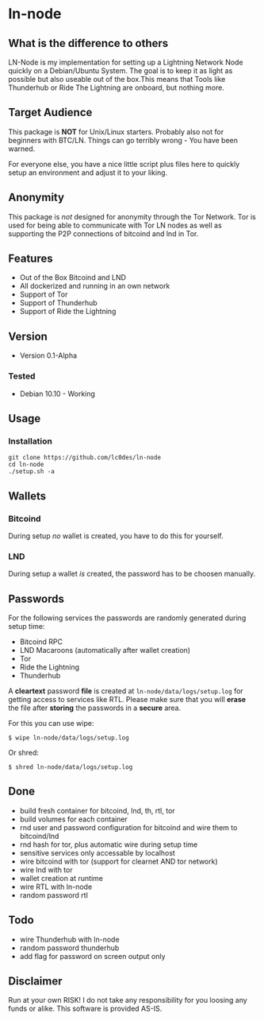 # ln-node

## What is the difference to others
LN-Node is my implementation for setting up a Lightning Network Node quickly on a Debian/Ubuntu System. The goal is to keep it as light as possible but also useable out of the box.This means that Tools like Thunderhub or Ride The Lightning are onboard, but nothing more.

## Target Audience
This package is **NOT** for Unix/Linux starters. Probably also not for beginners with BTC/LN. Things can go terribly wrong - You have been warned. 

For everyone else, you have a nice little script plus files here to quickly setup an environment and adjust it to your liking.

## Anonymity
This package is *not* designed for anonymity through the Tor Network. Tor is used
for being able to communicate with Tor LN nodes as well as supporting the P2P connections of bitcoind and lnd in Tor.

## Features

* Out of the Box Bitcoind and LND
* All dockerized and running in an own network
* Support of Tor
* Support of Thunderhub
* Support of Ride the Lightning

## Version
* Version 0.1-Alpha

### Tested

* Debian 10.10 - Working


## Usage

### Installation
```
git clone https://github.com/lc0des/ln-node
cd ln-node
./setup.sh -a
```

## Wallets

### Bitcoind 

During setup *no* wallet is created, you have to do this for yourself.

### LND

During setup a wallet *is* created, the password has to be choosen manually.

## Passwords

For the following services the passwords are randomly generated during setup time:  
* Bitcoind RPC
* LND Macaroons (automatically after wallet creation)
* Tor
* Ride the Lightning
* Thunderhub

A **cleartext** password **file** is created at `ln-node/data/logs/setup.log` for 
getting access to services like RTL. Please make sure that you will **erase** the 
file after **storing** the passwords in a **secure** area.

For this you can use wipe:
```
$ wipe ln-node/data/logs/setup.log
```

Or shred:
```
$ shred ln-node/data/logs/setup.log
```

## Done

* build fresh container for bitcoind, lnd, th, rtl, tor
* build volumes for each container
* rnd user and password configuration for bitcoind and wire them to bitcoind/lnd
* rnd hash for tor, plus automatic wire during setup time
* sensitive services only accessable by localhost
* wire bitcoind with tor (support for clearnet AND tor network)
* wire lnd with tor
* wallet creation at runtime
* wire RTL with ln-node
* random password rtl

## Todo

* wire Thunderhub with ln-node
* random password thunderhub
* add flag for password on screen output only 

## Disclaimer
Run at your own RISK! I do not take any responsibility for you loosing any funds or alike. This software is provided AS-IS.

